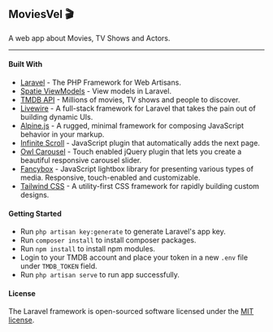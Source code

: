 ## MoviesVel 🎬
A web app about Movies, TV Shows and Actors.

***

#### Built With

- [Laravel](https://www.laravel.com) - The PHP Framework for Web Artisans.
- [Spatie ViewModels](https://github.com/spatie/laravel-view-models) - View models in Laravel.
- [TMDB API](https://www.themoviedb.org/documentation/api) - Millions of movies, TV shows and people to discover.
- [Livewire](https://laravel-livewire.com/) - A full-stack framework for Laravel that takes the pain out of building dynamic UIs.
- [Alpine.js](https://github.com/alpinejs/alpine) - A rugged, minimal framework for composing JavaScript behavior in your markup.
- [Infinite Scroll](https://infinite-scroll.com) - JavaScript plugin that automatically adds the next page.
- [Owl Carousel](https://owlcarousel2.github.io/OwlCarousel2) - Touch enabled jQuery plugin that lets you create a beautiful responsive carousel slider.
- [Fancybox](https://fancyapps.com/fancybox/3/) - JavaScript lightbox library for presenting various types of media.
Responsive, touch-enabled and customizable.
- [Tailwind CSS](https://tailwindcss.com) - A utility-first CSS framework for rapidly building custom designs.

#### Getting Started

- Run `php artisan key:generate` to generate Laravel's app key.
- Run `composer install` to install composer packages.
- Run `npm install` to install npm modules.
- Login to your TMDB account and place your token in a new `.env` file under `TMDB_TOKEN` field.
- Run `php artisan serve` to run app successfully.


#### License

The Laravel framework is open-sourced software licensed under the [MIT license](https://opensource.org/licenses/MIT).
